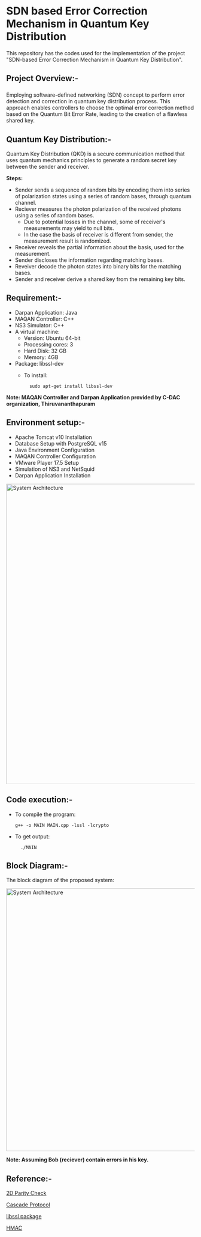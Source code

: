 # SDN based Error Correction Mechanism in Quantum Key Distribution
This repository has the codes used for the implementation of the project "SDN-based Error Correction Mechanism in Quantum Key Distribution".
###

<h2 align="left">Project Overview:- </h2>

###
Employing software-defined networking (SDN) concept to perform error detection and correction in quantum key distribution process. This approach enables controllers to choose the optimal error correction method based on the Quantum Bit Error Rate, leading to the creation of a flawless shared key.

<h2 align="left">Quantum Key Distribution:- </h2>

Quantum Key Distribution (QKD) is a secure communication method that uses quantum mechanics principles to generate a random secret key between the sender and receiver.

**Steps:**

* Sender sends a sequence of random bits by encoding them into series of polarization states using a series of random bases, through quantum channel. 
* Reciever measures the photon polarization of the received photons using a series of random bases.
    * Due to potential losses in the channel, some of receiver's measurements may yield to null bits.
    * In the case the basis of receiver is different from sender, the measurement result is randomized.
* Receiver reveals the partial information about the basis, used for the measurement. 
* Sender discloses the information regarding matching bases. 
* Reveiver decode the photon states into binary bits for the matching bases. 
* Sender and receiver derive a shared key from the remaining key bits.  

###
 <h2 align="left">Requirement:- </h2>
 
 * Darpan Application: Java 
 * MAQAN Controller: C++
 * NS3 Simulator: C++
 * A virtual machine:
      * Version: Ubuntu 64-bit
      * Processing cores: 3
      * Hard Disk: 32 GB
      * Memory: 4GB
 * Package: libssl-dev
      * To install:

              sudo apt-get install libssl-dev
**Note: MAQAN Controller and Darpan Application provided by C-DAC organization, Thiruvananthapuram**
###
 <h2 align="left">Environment setup:- </h2>
 
* Apache Tomcat v10 Installation
* Database Setup with PostgreSQL v15 
* Java Environment Configuration
* MAQAN Controller Configuration
* VMware Player 17.5 Setup
* Simulation of NS3 and NetSquid
* Darpan Application Installation
<img width="800" alt="System Architecture" src="https://github.com/AmritaCSN/Rasha_Shajahan-SDN-based-Error-Correction-Mechanism-in-Quantum-Key-Distribution-Protocol/blob/main/Image/QKD-BlockDiagrams/Screenshot%202024-03-29%20132434.png">

 ###
 <h2 align="left">Code execution:- </h2>
 
* To compile the program:
  
      g++ -o MAIN MAIN.cpp -lssl -lcrypto
  
* To get output:

        ./MAIN

###

<h2 align="left">Block Diagram:- </h2>

The block diagram of the proposed system:

   <img width="700" alt="System Architecture" src="https://github.com/AmritaCSN/Rasha_Shajahan-SDN-based-Error-Correction-Mechanism-in-Quantum-Key-Distribution/blob/main/Image/QKD-BlockDiagrams/FlowDiagram.png">

**Note: Assuming Bob (reciever) contain errors in his key.**

###
<h2 align="left">Reference:- </h2>

[2D Parity Check](https://www.geeksforgeeks.org/longitudinal-redundancy-check-lrc-2-d-parity-check/)

[Cascade Protocol](https://cascade-python.readthedocs.io/en/latest/protocol.html)

[libssl package](https://packages.debian.org/buster/libssl-dev)

[HMAC](https://en.wikipedia.org/wiki/HMAC)
